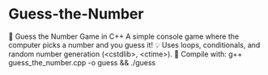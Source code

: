 # Guess-the-Number
🎯 Guess the Number Game in C++ A simple console game where the computer picks a number and you guess it! 💡 Uses loops, conditionals, and random number generation (&lt;cstdlib>, &lt;ctime>). 🔧 Compile with: g++ guess_the_number.cpp -o guess &amp;&amp; ./guess
